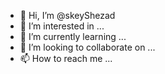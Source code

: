 - 👋 Hi, I’m @skeyShezad
- 👀 I’m interested in ...
- 🌱 I’m currently learning ...
- 💞️ I’m looking to collaborate on ...
- 📫 How to reach me ...

<!---
skeyShezad/skeyShezad is a ✨ special ✨ repository because its `README.md` (this file) appears on your GitHub profile.
You can click the Preview link to take a look at your changes.
--->
